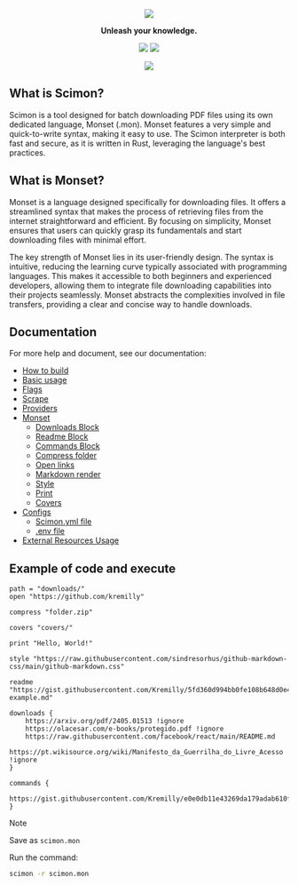 <div align='center'>
    <img src="https://i.imgur.com/ZZ9a1DU.png"/>
</div>

<p align='center'><b>Unleash your knowledge.</b></p>

<p align='center'>
	<a href='https://github.com/Scibun/Scibun/actions/workflows/rust.yml'><img src='https://img.shields.io/github/actions/workflow/status/scibun/scimon/rust.yml?style=flat-square'/></a>
	<img src='https://img.shields.io/github/license/Scibun/Scimon?style=flat-square'/>
</p>

<p align='center'>
    <img src='https://i.imgur.com/RRPMQ2j.png' />
</p>

## What is Scimon?

Scimon is a tool designed for batch downloading PDF files using its own dedicated language, Monset (.mon). Monset features a very simple and quick-to-write syntax, making it easy to use. The Scimon interpreter is both fast and secure, as it is written in Rust, leveraging the language's best practices.

## What is Monset?

Monset is a language designed specifically for downloading files. It offers a streamlined syntax that makes the process of retrieving files from the internet straightforward and efficient. By focusing on simplicity, Monset ensures that users can quickly grasp its fundamentals and start downloading files with minimal effort.

The key strength of Monset lies in its user-friendly design. The syntax is intuitive, reducing the learning curve typically associated with programming languages. This makes it accessible to both beginners and experienced developers, allowing them to integrate file downloading capabilities into their projects seamlessly. Monset abstracts the complexities involved in file transfers, providing a clear and concise way to handle downloads.

## Documentation

For more help and document, see our documentation:

- [How to build](https://scibun.github.io/ScimonDocs/build.html)
- [Basic usage](https://scibun.github.io/ScimonDocs/basic-usage.html)
- [Flags](https://scibun.github.io/ScimonDocs/flags.html)
- [Scrape](https://scibun.github.io/ScimonDocs/scrape.html)
- [Providers](https://scibun.github.io/ScimonDocs/providers.html)
- [Monset](https://scibun.github.io/ScimonDocs/monset/what-is.html)
  - [Downloads Block](https://scibun.github.io/ScimonDocs/monset/download-block.html)
  - [Readme Block](https://scibun.github.io/ScimonDocs/monset/readme-block.html)
  - [Commands Block](https://scibun.github.io/ScimonDocs/monset/commands-block.html)
  - [Compress folder](https://scibun.github.io/ScimonDocs/monset/compress.html)
  - [Open links](https://scibun.github.io/ScimonDocs/monset/open-links.html)
  - [Markdown render](https://scibun.github.io/ScimonDocs/monset/markdown-render.html)
  - [Style](https://scibun.github.io/ScimonDocs/monset/style.html)
  - [Print](https://scibun.github.io/ScimonDocs/monset/prints.html)
  - [Covers](https://scibun.github.io/ScimonDocs/monset/covers.html)
- [Configs](https://scibun.github.io/ScimonDocs/configs/index.html)
  - [Scimon.yml file](https://scibun.github.io/ScimonDocs/configs/scimon.yml-file.html)
  - [.env file](https://scibun.github.io/ScimonDocs/configs/env-file.html)
- [External Resources Usage](https://scibun.github.io/ScimonDocs/external-resources.html)

## Example of code and execute

```monset
path = "downloads/"
open "https://github.com/kremilly"

compress "folder.zip"

covers "covers/"

print "Hello, World!"

style "https://raw.githubusercontent.com/sindresorhus/github-markdown-css/main/github-markdown.css"

readme "https://gist.githubusercontent.com/Kremilly/5fd360d994bb0fe108b648d0e4c9e92f/raw/ac524eba2112bf0bdbac1ad27e24f78f678589ec/readme-example.md"

downloads {
    https://arxiv.org/pdf/2405.01513 !ignore
    https://olacesar.com/e-books/protegido.pdf !ignore
    https://raw.githubusercontent.com/facebook/react/main/README.md
    https://pt.wikisource.org/wiki/Manifesto_da_Guerrilha_do_Livre_Acesso !ignore
}

commands {
    https://gist.githubusercontent.com/Kremilly/e0e0db11e43269da179adab610f38bb1/raw/6820be26a936a54bac713d03deb49edf804d0b6b/index.py
}
```

> [!note]
>
> Save as `scimon.mon`

Run the command:

```bash
scimon -r scimon.mon
```
